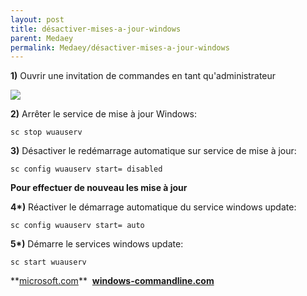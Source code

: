 ```yaml
---
layout: post
title: désactiver-mises-a-jour-windows
parent: Medaey
permalink: Medaey/désactiver-mises-a-jour-windows
---
```


**1)** Ouvrir une invitation de commandes en tant qu'administrateur  

![](https://1.bp.blogspot.com/-JBaNCPNeyyQ/YLVrX1gy7LI/AAAAAAAAE9g/Q10pYJsCoEwU3q1OA1SUPLuQ-MvIW4yFwCNcBGAsYHQ/s16000/oem_1.webp)  

**2)** Arrêter le service de mise à jour Windows:
```
sc stop wuauserv
```
**3)** Désactiver le redémarrage automatique sur service de mise à jour:
```
sc config wuauserv start= disabled
```
**Pour effectuer de nouveau les mise à jour**

**4\*)** Réactiver le démarrage automatique du service windows update:
```
sc config wuauserv start= auto
```
  
**5\*)** Démarre le services windows update:
```
sc start wuauserv
```
  

**[microsoft.com](https://docs.microsoft.com/en-us/previous-versions/windows/it-pro/windows-server-2008-R2-and-2008/cc990290(v=ws.10))**   
**[windows-commandline.com](https://www.windows-commandline.com/start-stop-windows-update-service/)**
